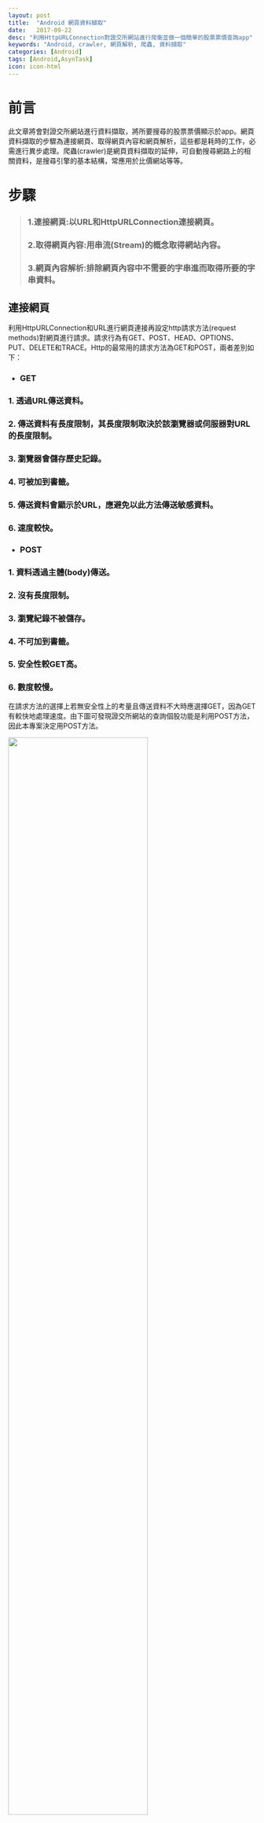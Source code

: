 ```yaml
---
layout: post
title:  "Android 網頁資料擷取"
date:   2017-09-22
desc: "利用HttpURLConnection對證交所網站進行爬衝並做一個簡單的股票票價查詢app"
keywords: "Android, crawler, 網頁解析, 爬蟲, 資料擷取"
categories: [Android]
tags: [Android,AsynTask]
icon: icon-html
---
```


# 前言
此文章將會對證交所網站進行資料擷取，將所要搜尋的股票票價顯示於app。網頁資料擷取的步驟為連接網頁、取得網頁內容和網頁解析，這些都是耗時的工作，必需進行異步處理。爬蟲(crawler)是網頁資料擷取的延伸，可自動搜尋網路上的相關資料，是搜尋引擎的基本結構，常應用於比價網站等等。

# 步驟

>### 1.連接網頁:以URL和HttpURLConnection連接網頁。
>### 2.取得網頁內容:用串流(Stream)的概念取得網站內容。
>### 3.網頁內容解析:排除網頁內容中不需要的字串進而取得所要的字串資料。

## 連接網頁

利用HttpURLConnection和URL進行網頁連接再設定http請求方法(request methods)對網頁進行請求。請求行為有GET、POST、HEAD、OPTIONS、PUT、DELETE和TRACE。Http的最常用的請求方法為GET和POST，兩者差別如下：

* ### GET
###  1. 透過URL傳送資料。
###  2. 傳送資料有長度限制，其長度限制取決於該瀏覽器或伺服器對URL的長度限制。
###  3. 瀏覽器會儲存歷史記錄。
###  4. 可被加到書籤。
###  5. 傳送資料會顯示於URL，應避免以此方法傳送敏感資料。
###  6. 速度較快。
* ### POST
###  1. 資料透過主體(body)傳送。
###  2. 沒有長度限制。
###  3. 瀏覽紀錄不被儲存。
###  4. 不可加到書籤。
###  5. 安全性較GET高。
###  6. 數度較慢。

在請求方法的選擇上若無安全性上的考量且傳送資料不大時應選擇GET，因為GET有較快地處理速度。由下圖可發現證交所網站的查詢個股功能是利用POST方法，因此本專案決定用POST方法。

<img src="{{ site.img_path }}/20170922/證交所post.png" width="75%">

HttpURLConnection是一個抽象類別，其基本用法可參考<a href="https://developer.android.com/reference/java/net/HttpURLConnection.html">官方網站</a>。下段程式碼為HttpURLConnection和URL進行網頁連接。finally區段的程式碼是一定會實行的，其中呼叫disconnect方法意味著不需要再對伺服器發起請求，因此斷開連線。

```java
public String postData(String key,String value) {
    String htmlInf="";
    try{
        HttpURLConnection urlConnection = (HttpURLConnection) url.openConnection();
        try {
            urlConnection.setChunkedStreamingMode(0);//不知道資料長度時呼叫，避免緩存耗盡
            urlConnection.setRequestMethod("POST");//預設是GET 用POST要改
            urlConnection.setDoOutput(true);//default is false,有輸出時須為true
            urlConnection.setDoInput(true);//default is true,有輸入時須為true

            String outputData = keyAndValue(key,value);//key和value字串的串接是要丟到網頁上的資料 ex: "stkNo=2300"
            writeHtmldata(urlConnection,outputData);//將資料丟到網頁
            htmlInf = readHtmlStream(urlConnection);//將所要的資料讀進app並輸出

        } finally {
            urlConnection.disconnect();//斷開連接
        }
    } catch (MalformedURLException e) {
        return "Exception:" + e.getMessage();
    } catch (IOException e) {
        return "Exception:" + e.getMessage();
    }
    return htmlInf;
}
```

## 取得網頁內容

取得所要的網頁內容之前須先傳送要查詢的個股代號與關鍵字到網站上，接下來網站會返回網頁內容。傳送、接收和輸出都需要倚靠串流進行處理。串流可想成資料在資料來源端(Data Source)與資料目的端(Data Sink)之間流動。輸入串流(InputStream)是將資料從來源端取出而輸出串流(Output)是將資料寫入目的端，資料的單位是位元組。下圖是輸出與輸入串流常用類別的繼承圖。

<img src="{{ site.img_path }}/20170922/Stream.png" width="75%">

輸入串流以及輸出串流處理的是位元組資料，若要處理字元資料可使用字元處理類別，字元資料處理類別會自動將位元組與字元進行編碼轉換。Reader類別可將字元資料取來源端出而Writer可將字元資料寫入目的端。下圖是Reader類別與Writer類別的繼承關係圖。

<img src="{{ site.img_path }}/20170922/ReWr.png" width="75%">

下段程式碼的功能是要將字元資料傳送到網頁上，因此使用字元處理類別。BufferedWriter提供Writer資料緩衝區，此類別需包裹一個OutputStreamWriter，之後將資料寫入記憶體的緩衝區，不需寫在硬碟上，因此增加處理速度，非常適合用於輸出資料到網頁上的情形。當資料傳送完畢後要close，因此將關閉的方法寫在finally區段以確定程式碼確實會關閉串流以及Writer。讀者也可嘗試用自動關閉資源的方法撰寫，此方法也可確保資源的關閉。

```java
private void writeHtmldata(HttpURLConnection urlConnection,String outputData) throws IOException {
    OutputStream os = urlConnection.getOutputStream();
    BufferedWriter writer = new BufferedWriter(new OutputStreamWriter(os, "UTF-8"));//bufferwriter 處理的資料是字串 自動在字元跟位元組之間作轉換
    try {
        writer.write(outputData);
        writer.flush();
    }finally {
        writer.close();
        os.close();
    }
}
```

要得到資料需經過輸入以及輸出處理，輸入是將資料由來源端取出而輸出則是將資料寫到目的端。將資料從網路上取出時使用BufferedInputStream，此類別需包裹一個InputStream類別，之後會將資料讀出至緩衝區。ByteArrayOutputStream也是利用緩衝區的類別，不需要包裹OutputStream即可使用。

```java
private String readHtmlStream(HttpURLConnection urlConnection) throws IOException {
    InputStream is = new BufferedInputStream(urlConnection.getInputStream());//讀進來時不需做位元組與字元轉換 不需要用reader
    OutputStream bo = new ByteArrayOutputStream();
    try {
        int i = is.read();
        while (i != -1) {
            bo.write(i);
            i = is.read();
        }
    } finally {
        bo.close();
        is.close();
    }
    return bo.toString();
}
```
## 網頁內容解析

下圖中可看出開盤價位於第一個有“開盤競價基準”的table標籤內，且在第二個<td>後。此專案基於以上的想法進行網頁分析。
<img src="{{ site.img_path }}/20170922/證交所2330.png" width="75%">

```java
private String getstockdata(String htmlInf) {
    String result="";
    Pattern ptn =Pattern.compile("table");
    Matcher mch = ptn.matcher(htmlInf);
    String subs="";
    int start=0,end=0;
    while(mch.find()){
        start = mch.start();
        subs=htmlInf.substring(end,start);
        if(subs.contains("開盤競價基準")){
            break;
        }
        end = mch.end();
    }
    result = subs.split("<td>")[2].replace("</td>","");
    return result;
}
```

<a href="https://github.com/foolcodefun/TestHttpURLConnetion">完整專案連結</a>

